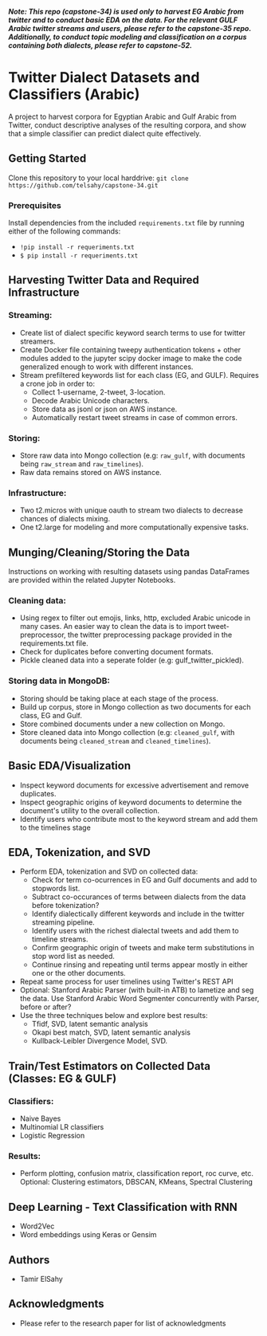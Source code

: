 ___Note: This repo (capstone-34) is used only to harvest EG Arabic from twitter and to conduct basic EDA on the data. For the relevant GULF Arabic twitter streams and users, please refer to the capstone-35 repo. Additionally, to conduct topic modeling and classification on a corpus containing both dialects, please refer to capstone-52.___

# Twitter Dialect Datasets and Classifiers (Arabic)
A project to harvest corpora for Egyptian Arabic and Gulf Arabic from Twitter, conduct descriptive analyses of the resulting corpora, and show that a simple classifier can predict dialect quite effectively. 

## Getting Started
Clone this repository to your local harddrive: `git clone https://github.com/telsahy/capstone-34.git`

### Prerequisites
Install dependencies from the included `requirements.txt` file by running either of the following commands:
- `!pip install -r requeriments.txt`
- `$ pip install -r requeriments.txt`

## Harvesting Twitter Data and Required Infrastructure

### Streaming:
- Create list of dialect specific keyword search terms to use for twitter streamers.
- Create Docker file containing tweepy authentication tokens + other modules added to the jupyter scipy docker image to make the code generalized enough to work with different instances.
- Stream prefiltered keywords list for each class (EG, and GULF). Requires a crone job in order to:
	- Collect 1-username, 2-tweet, 3-location.  
	- Decode Arabic Unicode characters.
	- Store data as jsonl or json on AWS instance. 
	- Automatically restart tweet streams in case of common errors. 
    
### Storing:
- Store raw data into Mongo collection (e.g: `raw_gulf`, with documents being `raw_stream` and `raw_timelines`). 
- Raw data remains stored on AWS instance. 

### Infrastructure: 
- Two t2.micros with unique oauth to stream two dialects to decrease chances of dialects mixing. 
- One t2.large for modeling and more computationally expensive tasks. 

## Munging/Cleaning/Storing the Data
Instructions on working with resulting datasets using pandas DataFrames are provided within the related Jupyter Notebooks.   

### Cleaning data:
- Using regex to filter out emojis, links, http, excluded Arabic unicode in many cases. An easier way to clean the data is to import tweet-preprocessor, the twitter preprocessing package provided in the requirements.txt file.
- Check for duplicates before converting document formats.
- Pickle cleaned data into a seperate folder (e.g: gulf_twitter_pickled). 
	
### Storing data in MongoDB:
- Storing should be taking place at each stage of the process. 
- Build up corpus, store in Mongo collection as two documents for each class, EG and Gulf.
- Store combined documents under a new collection on Mongo.
- Store cleaned data into Mongo collection (e.g: `cleaned_gulf`, with documents being `cleaned_stream` and `cleaned_timelines`). 
    
## Basic EDA/Visualization
- Inspect keyword documents for excessive advertisement and remove duplicates.
- Inspect geographic origins of keyword documents to determine the document's utility to the overall collection. 
- Identify users who contribute most to the keyword stream and add them to the timelines stage
    
## EDA, Tokenization, and SVD 
- Perform EDA, tokenization and SVD on collected data:
	- Check for term co-ocurrences in EG and Gulf documents and add to stopwords list. 
	- Subtract co-occurances of terms between dialects from the data before tokenization?
	- Identify dialectically different keywords and include in the twitter streaming pipeline.
	- Identify users with the richest dialectal tweets and add them to timeline streams. 
	- Confirm geographic origin of tweets and make term substitutions in stop word list as needed.
	- Continue rinsing and repeating until terms appear mostly in either one or the other documents.
- Repeat same process for user timelines using Twitter's REST API
- Optional: Stanford Arabic Parser (with built-in ATB) to lametize and seg the data. Use Stanford Arabic Word Segmenter concurrently with Parser, before or after? 
- Use the three techniques below and explore best results:
	- Tfidf, SVD, latent semantic analysis
	- Okapi best match, SVD, latent semantic analysis
	- Kullback-Leibler Divergence Model, SVD. 

## Train/Test Estimators on Collected Data (Classes: EG & GULF) 

### Classifiers: 
- Naive Bayes
- Multinomial LR classifiers
- Logistic Regression

### Results:
- Perform plotting, confusion matrix, classification report, roc curve, etc.  
Optional: Clustering estimators, DBSCAN, KMeans, Spectral Clustering

## Deep Learning - Text Classification with RNN
- Word2Vec
- Word embeddings using Keras or Gensim

## Authors
- Tamir ElSahy

## Acknowledgments
- Please refer to the research paper for list of acknowledgments
